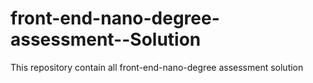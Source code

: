 # front-end-nano-degree-assessment--Solution
This repository contain all front-end-nano-degree assessment solution
